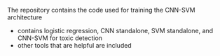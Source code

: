 The repository contains the code used for training the CNN-SVM architecture

- contains logistic regression, CNN standalone, SVM standalone, and CNN-SVM for toxic detection
- other tools that are helpful are included
